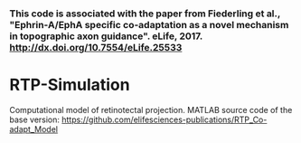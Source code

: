 ### This code is associated with the paper from Fiederling et al., "Ephrin-A/EphA specific co-adaptation as a novel mechanism in topographic axon guidance". eLife, 2017. http://dx.doi.org/10.7554/eLife.25533


# RTP-Simulation

Computational model of retinotectal projection. MATLAB source code of the base version: https://github.com/elifesciences-publications/RTP_Co-adapt_Model
